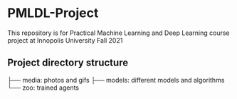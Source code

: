 # PMLDL-Project
This repository is for Practical Machine Learning and Deep Learning course project at Innopolis University Fall 2021

## Project directory structure

├── media: photos and gifs
├── models: different models and algorithms
└── zoo: trained agents

